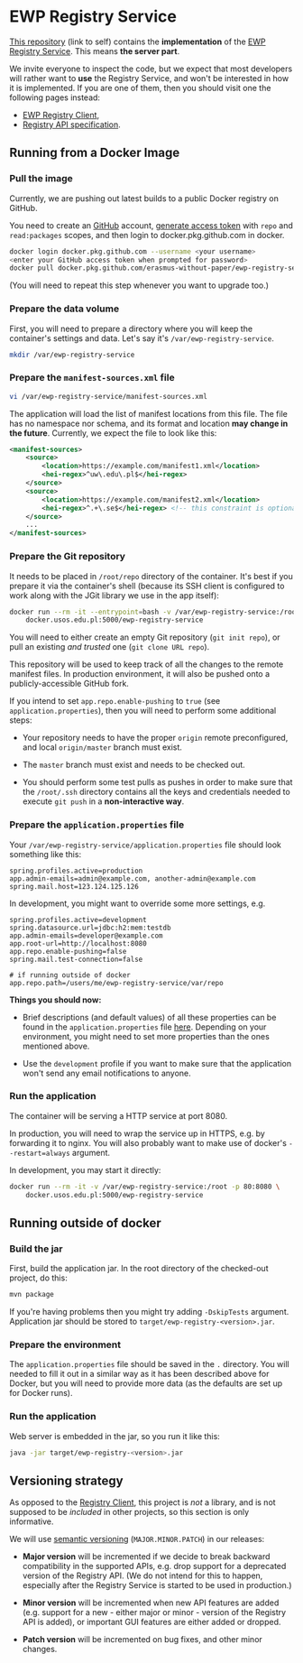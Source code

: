 EWP Registry Service
====================

[This repository][self] (link to self) contains the **implementation** of the
[EWP Registry Service][registry-service]. This means **the server part**.

We invite everyone to inspect the code, but we expect that most developers will
rather want to **use** the Registry Service, and won't be interested in how it
is implemented. If you are one of them, then you should visit one the following
pages instead:

 * [EWP Registry Client][registry-client],
 * [Registry API specification][registry-api].


Running from a Docker Image
---------------------------

### Pull the image

Currently, we are pushing out latest builds to a public Docker registry on GitHub.

You need to create an [GitHub][github] account, [generate access token][generate-github-access-token] with `repo` and `read:packages` scopes, and then login to docker.pkg.github.com in docker.

```sh
docker login docker.pkg.github.com --username <your username>
<enter your GitHub access token when prompted for password>
docker pull docker.pkg.github.com/erasmus-without-paper/ewp-registry-service/ewp-registry-service:latest
```

(You will need to repeat this step whenever you want to upgrade too.)


### Prepare the data volume

First, you will need to prepare a directory where you will keep the container's
settings and data. Let's say it's `/var/ewp-registry-service`.

```sh
mkdir /var/ewp-registry-service
```


### Prepare the `manifest-sources.xml` file

```sh
vi /var/ewp-registry-service/manifest-sources.xml
```

The application will load the list of manifest locations from this file. The
file has no namespace nor schema, and its format and location **may change in
the future**. Currently, we expect the file to look like this:

```xml
<manifest-sources>
    <source>
        <location>https://example.com/manifest1.xml</location>
        <hei-regex>^uw\.edu\.pl$</hei-regex>
    </source>
    <source>
        <location>https://example.com/manifest2.xml</location>
        <hei-regex>^.+\.se$</hei-regex> <!-- this constraint is optional -->
    </source>
    ...
</manifest-sources>
```


### Prepare the Git repository

It needs to be placed in `/root/repo` directory of the container. It's best if
you prepare it via the container's shell (because its SSH client is configured
to work along with the JGit library we use in the app itself):

```sh
docker run --rm -it --entrypoint=bash -v /var/ewp-registry-service:/root \
    docker.usos.edu.pl:5000/ewp-registry-service
```

You will need to either create an empty Git repository (`git init repo`), or
pull an existing *and trusted* one (`git clone URL repo`).

This repository will be used to keep track of all the changes to the remote
manifest files. In production environment, it will also be pushed onto a
publicly-accessible GitHub fork.

If you intend to set `app.repo.enable-pushing` to `true` (see
`application.properties`), then you will need to perform some additional steps:

 * Your repository needs to have the proper `origin` remote preconfigured, and
   local `origin/master` branch must exist.

 * The `master` branch must exist and needs to be checked out.

 * You should perform some test pulls as pushes in order to make sure that the
   `/root/.ssh` directory contains all the keys and credentials needed to
   execute `git push` in a **non-interactive way**.


### Prepare the `application.properties` file

Your `/var/ewp-registry-service/application.properties` file should look
something like this:

```properties
spring.profiles.active=production
app.admin-emails=admin@example.com, another-admin@example.com
spring.mail.host=123.124.125.126
```

In development, you might want to override some more settings, e.g.

```properties
spring.profiles.active=development
spring.datasource.url=jdbc:h2:mem:testdb
app.admin-emails=developer@example.com
app.root-url=http://localhost:8080
app.repo.enable-pushing=false
spring.mail.test-connection=false

# if running outside of docker
app.repo.path=/users/me/ewp-registry-service/var/repo
```

**Things you should now:**

 * Brief descriptions (and default values) of all these properties can be found
   in the `application.properties` file [here][props]. Depending on your
   environment, you might need to set more properties than the ones mentioned
   above.

 * Use the `development` profile if you want to make sure that the application
   won't send any email notifications to anyone.


### Run the application

The container will be serving a HTTP service at port 8080.

In production, you will need to wrap the service up in HTTPS, e.g. by
forwarding it to nginx. You will also probably want to make use of docker's
`--restart=always` argument.

In development, you may start it directly:

```sh
docker run --rm -it -v /var/ewp-registry-service:/root -p 80:8080 \
    docker.usos.edu.pl:5000/ewp-registry-service
```


Running outside of docker
-------------------------

### Build the jar

First, build the application jar. In the root directory of the checked-out
project, do this:

```sh
mvn package
```

If you're having problems then you might try adding `-DskipTests` argument.
Application jar should be stored to `target/ewp-registry-<version>.jar`.


### Prepare the environment

The `application.properties` file should be saved in the `.` directory. You
will needed to fill it out in a similar way as it has been described above for
Docker, but you will need to provide more data (as the defaults are set up for
Docker runs).


### Run the application

Web server is embedded in the jar, so you run it like this:

```sh
java -jar target/ewp-registry-<version>.jar
```


Versioning strategy
-------------------

As opposed to the [Registry Client][registry-client], this project is *not*
a library, and is not supposed to be *included* in other projects, so this
section is only informative.

We will use [semantic versioning](http://semver.org/) (`MAJOR.MINOR.PATCH`) in
our releases:

 * **Major version** will be incremented if we decide to
   break backward compatibility in the supported APIs, e.g. drop support for a
   deprecated version of the Registry API. (We do not intend for this to
   happen, especially after the Registry Service is started to be used in
   production.)

 * **Minor version** will be incremented when new API features are added (e.g.
   support for a new - either major or minor - version of the Registry API is
   added), or important GUI features are either added or dropped.

 * **Patch version** will be incremented on bug fixes, and other minor changes.


[self]: https://github.com/erasmus-without-paper/ewp-registry-service
[registry-service]: https://registry.erasmuswithoutpaper.eu/
[registry-api]: https://github.com/erasmus-without-paper/ewp-specs-api-registry
[registry-client]: https://github.com/erasmus-without-paper/ewp-registry-client
[github]: https://github.com
[generate-github-access-token]: https://github.com/settings/tokens
[props]: https://github.com/erasmus-without-paper/ewp-registry-service/blob/master/src/main/resources/application.properties
[devel-props]: https://github.com/erasmus-without-paper/ewp-registry-service/blob/master/src/main/resources/application-development.properties
[spring-config]: http://docs.spring.io/spring-boot/docs/current/reference/html/boot-features-external-config.html
